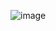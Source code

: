![image](https://user-images.githubusercontent.com/101357738/202013543-b87d9095-c1bb-4b7d-b7c9-9abf48c63156.png)
